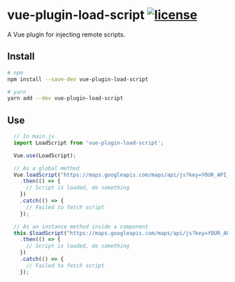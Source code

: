 # vue-plugin-load-script [![license](https://img.shields.io/github/license/tserkov/vue-plugin-load-script.svg)]()
A Vue plugin for injecting remote scripts.

## Install

``` bash
# npm
npm install --save-dev vue-plugin-load-script
```

``` bash
# yarn
yarn add --dev vue-plugin-load-script
```

## Use

```javascript
  // In main.js
  import LoadScript from 'vue-plugin-load-script';

  Vue.use(LoadScript);
```

```javascript
  // As a global method
  Vue.loadScript("https://maps.googleapis.com/maps/api/js?key=YOUR_API_KEY")
    .then(() => {
      // Script is loaded, do something
    })
    .catch(() => {
      // Failed to fetch script
    });

  // As an instance method inside a component
  this.$loadScript("https://maps.googleapis.com/maps/api/js?key=YOUR_API_KEY")
    .then(() => {
      // Script is loaded, do something
    })
    .catch(() => {
      // Failed to fetch script
    });
```

